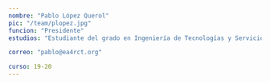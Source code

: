 ```yaml
---
nombre: "Pablo López Querol"
pic: "/team/plopez.jpg"
funcion: "Presidente"
estudios: "Estudiante del grado en Ingeniería de Tecnologías y Servicios de Telecomunicación"

correo: "pablo@ea4rct.org"

curso: 19-20
---
```

